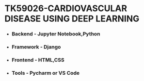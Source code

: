 # TK59026-CARDIOVASCULAR DISEASE USING DEEP LEARNING

* ### Backend - Jupyter Notebook,Python
* ### Framework - Django
* ### Frontend - HTML,CSS
* ### Tools - Pycharm or VS Code